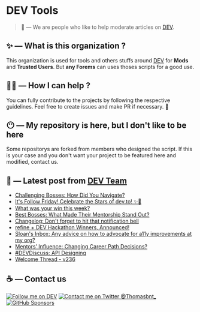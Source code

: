 # DEV Tools

> 🔧 — We are people who like to help moderate articles on [DEV](https://dev.to).

## ✨ — What is this organization ?

This organization is used for tools and others stuffs around [DEV](https://dev.to) for **Mods** and **Trusted Users**. But __any Forems__ can uses thoses scripts for a good use.


## 💪🏼 — How I can help ?

You can fully contribute to the projects by following the respective guidelines. Feel free to create issues and make PR if necessary. 🎉

## 😶 — My repository is here, but I don't like to be here

Some repositorys are forked from members who designed the script. If this is your case and you don't want your project to be featured here and modified, contact us.

## 📝 — Latest post from [DEV Team](https://dev.to/devteam)

<!-- BLOG-POST-LIST:START -->
- [Challenging Bosses: How Did You Navigate?](https://dev.to/devteam/challenging-bosses-how-did-you-navigate-3jia)
- [It&#39;s Follow Friday! Celebrate the Stars of dev.to! ✨💫](https://dev.to/devteam/its-follow-friday-celebrate-the-stars-of-devto-2h1o)
- [What was your win this week?](https://dev.to/devteam/what-was-your-win-this-week-44ag)
- [Best Bosses: What Made Their Mentorship Stand Out?](https://dev.to/devteam/best-bosses-what-made-their-mentorship-stand-out-1gp0)
- [Changelog: Don&#39;t forget to hit that notification bell](https://dev.to/devteam/changelog-dont-forget-to-hit-that-notification-bell-328c)
- [refine + DEV Hackathon Winners, Announced!](https://dev.to/devteam/refine-dev-hackathon-winners-announced-237g)
- [Sloan&#39;s Inbox: Any advice on how to advocate for a11y improvements at my org?](https://dev.to/devteam/sloans-inbox-any-advice-on-how-to-advocate-for-a11y-improvements-at-my-org-21i3)
- [Mentors’ Influence: Changing Career Path Decisions?](https://dev.to/devteam/mentors-influence-changing-career-path-decisions-49n2)
- [#DEVDiscuss: API Designing](https://dev.to/devteam/devdiscuss-api-designing-4c1e)
- [Welcome Thread - v236](https://dev.to/devteam/welcome-thread-v238-3lam)
<!-- BLOG-POST-LIST:END -->


## ☕ — Contact us

[![Follow me on DEV](https://img.shields.io/badge/dev.to-%2308090A.svg?&style=for-the-badge&logo=dev.to&logoColor=white&alt=devto)](https://dev.to/thomasbnt)
[![Contact me on Twitter @Thomasbnt_](https://img.shields.io/badge/Contact%20me%20on%20Twitter-%231DA1F2.svg?&style=for-the-badge&logo=twitter&logoColor=white&alt=twitter)](https://twitter.com/messages/1142357270-1142357270?text=Hello,%20I%20contact%20you%20from%20devtotools%20&recipient_id=1142357270) [![GitHub Sponsors](https://img.shields.io/badge/Sponsor%20me-%23EA54AE.svg?&style=for-the-badge&logo=github-sponsors&logoColor=white)](https://github.com/sponsors/thomasbnt)


